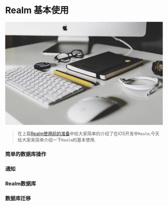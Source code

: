 # Realm 基本使用
![](media/15063929157084/15063952489501.jpg)

> 在上篇[Realm使用前的准备]()中给大家简单的介绍了在iOS开发中`Realm`,今天给大家来简单介绍一下`Realm`的基本使用.

### 简单的数据库操作

### 通知

### Realm数据库

### 数据库迁移








